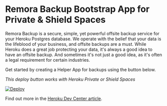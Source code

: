# Remora Backup Bootstrap App for Private & Shield Spaces

Remora Backup is a secure, simple, yet powerful offsite backup service for your Heroku Postgres database. We operate with the belief that your data is the lifeblood of your business, and offsite backups are a must. While Heroku does a great job protecting your data, it's always a good idea to have an offsite backup. And sometimes it's not just a good idea, as it's often a legal requirement for certain industries.

Get started by creating a Helper App for backups using the button below.

*This deploy button works with Heroku Private or Shield Spaces*

[![Deploy](https://www.herokucdn.com/deploy/button.svg)](https://www.heroku.com/deploy/?template=https://github.com/RemoraSoft/remora-backup-bootstrap/tree/private-space-dyno)

Find out more in the [Heroku Dev Center article](https://devcenter.heroku.com/articles/remora-backup).
